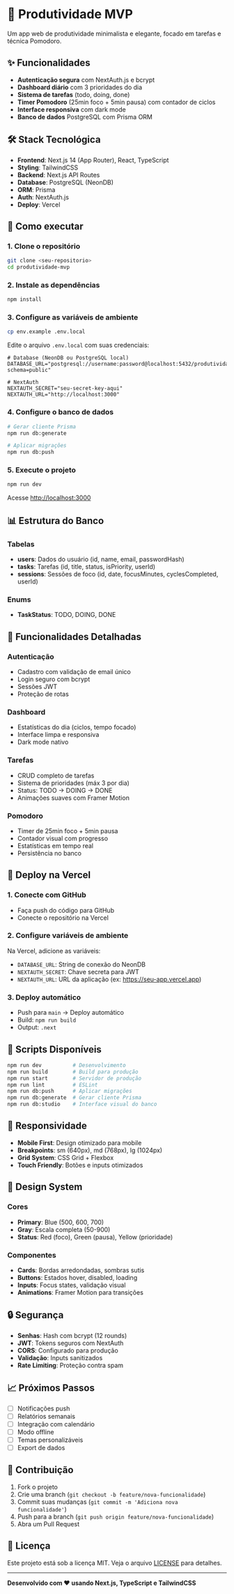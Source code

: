 # 🚀 Produtividade MVP

Um app web de produtividade minimalista e elegante, focado em tarefas e técnica Pomodoro.

## ✨ Funcionalidades

- **Autenticação segura** com NextAuth.js e bcrypt
- **Dashboard diário** com 3 prioridades do dia
- **Sistema de tarefas** (todo, doing, done)
- **Timer Pomodoro** (25min foco + 5min pausa) com contador de ciclos
- **Interface responsiva** com dark mode
- **Banco de dados** PostgreSQL com Prisma ORM

## 🛠️ Stack Tecnológica

- **Frontend**: Next.js 14 (App Router), React, TypeScript
- **Styling**: TailwindCSS
- **Backend**: Next.js API Routes
- **Database**: PostgreSQL (NeonDB)
- **ORM**: Prisma
- **Auth**: NextAuth.js
- **Deploy**: Vercel

## 🚀 Como executar

### 1. Clone o repositório
```bash
git clone <seu-repositorio>
cd produtividade-mvp
```

### 2. Instale as dependências
```bash
npm install
```

### 3. Configure as variáveis de ambiente
```bash
cp env.example .env.local
```

Edite o arquivo `.env.local` com suas credenciais:

```env
# Database (NeonDB ou PostgreSQL local)
DATABASE_URL="postgresql://username:password@localhost:5432/produtividade?schema=public"

# NextAuth
NEXTAUTH_SECRET="seu-secret-key-aqui"
NEXTAUTH_URL="http://localhost:3000"
```

### 4. Configure o banco de dados
```bash
# Gerar cliente Prisma
npm run db:generate

# Aplicar migrações
npm run db:push
```

### 5. Execute o projeto
```bash
npm run dev
```

Acesse [http://localhost:3000](http://localhost:3000)

## 📊 Estrutura do Banco

### Tabelas
- **users**: Dados do usuário (id, name, email, passwordHash)
- **tasks**: Tarefas (id, title, status, isPriority, userId)
- **sessions**: Sessões de foco (id, date, focusMinutes, cyclesCompleted, userId)

### Enums
- **TaskStatus**: TODO, DOING, DONE

## 🎯 Funcionalidades Detalhadas

### Autenticação
- Cadastro com validação de email único
- Login seguro com bcrypt
- Sessões JWT
- Proteção de rotas

### Dashboard
- Estatísticas do dia (ciclos, tempo focado)
- Interface limpa e responsiva
- Dark mode nativo

### Tarefas
- CRUD completo de tarefas
- Sistema de prioridades (máx 3 por dia)
- Status: TODO → DOING → DONE
- Animações suaves com Framer Motion

### Pomodoro
- Timer de 25min foco + 5min pausa
- Contador visual com progresso
- Estatísticas em tempo real
- Persistência no banco

## 🚀 Deploy na Vercel

### 1. Conecte com GitHub
- Faça push do código para GitHub
- Conecte o repositório na Vercel

### 2. Configure variáveis de ambiente
Na Vercel, adicione as variáveis:
- `DATABASE_URL`: String de conexão do NeonDB
- `NEXTAUTH_SECRET`: Chave secreta para JWT
- `NEXTAUTH_URL`: URL da aplicação (ex: https://seu-app.vercel.app)

### 3. Deploy automático
- Push para `main` → Deploy automático
- Build: `npm run build`
- Output: `.next`

## 🔧 Scripts Disponíveis

```bash
npm run dev          # Desenvolvimento
npm run build        # Build para produção
npm run start        # Servidor de produção
npm run lint         # ESLint
npm run db:push      # Aplicar migrações
npm run db:generate  # Gerar cliente Prisma
npm run db:studio    # Interface visual do banco
```

## 📱 Responsividade

- **Mobile First**: Design otimizado para mobile
- **Breakpoints**: sm (640px), md (768px), lg (1024px)
- **Grid System**: CSS Grid + Flexbox
- **Touch Friendly**: Botões e inputs otimizados

## 🎨 Design System

### Cores
- **Primary**: Blue (500, 600, 700)
- **Gray**: Escala completa (50-900)
- **Status**: Red (foco), Green (pausa), Yellow (prioridade)

### Componentes
- **Cards**: Bordas arredondadas, sombras sutis
- **Buttons**: Estados hover, disabled, loading
- **Inputs**: Focus states, validação visual
- **Animations**: Framer Motion para transições

## 🔒 Segurança

- **Senhas**: Hash com bcrypt (12 rounds)
- **JWT**: Tokens seguros com NextAuth
- **CORS**: Configurado para produção
- **Validação**: Inputs sanitizados
- **Rate Limiting**: Proteção contra spam

## 📈 Próximos Passos

- [ ] Notificações push
- [ ] Relatórios semanais
- [ ] Integração com calendário
- [ ] Modo offline
- [ ] Temas personalizáveis
- [ ] Export de dados

## 🤝 Contribuição

1. Fork o projeto
2. Crie uma branch (`git checkout -b feature/nova-funcionalidade`)
3. Commit suas mudanças (`git commit -m 'Adiciona nova funcionalidade'`)
4. Push para a branch (`git push origin feature/nova-funcionalidade`)
5. Abra um Pull Request

## 📄 Licença

Este projeto está sob a licença MIT. Veja o arquivo [LICENSE](LICENSE) para detalhes.

---

**Desenvolvido com ❤️ usando Next.js, TypeScript e TailwindCSS**
